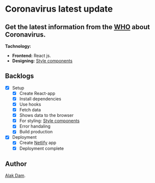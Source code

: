 # Coronavirus latest update

## Get the latest information from the [WHO](https://www.who.int/emergencies/diseases/novel-coronavirus-2019) about Coronavirus.

**Tachnology:**

- **Frontend:** React js.
- **Designing:** [Style components](https://styled-components.com/)

## Backlogs

- [x] Setup
  - [x] Create React-app
  - [x] Install dependencies
  - [x] Use hooks
  - [x] Fetch data
  - [x] Shows data to the browser
  - [x] For styling: [Style components](https://styled-components.com/)
  - [x] Error handaling
  - [x] Build production
- [x] Deployment
  - [x] Create [Netlify](https://www.netlify.com/) app
  - [x] Deployment complete

## Author

[Alak Dam](http://www.alakdam.com/).
